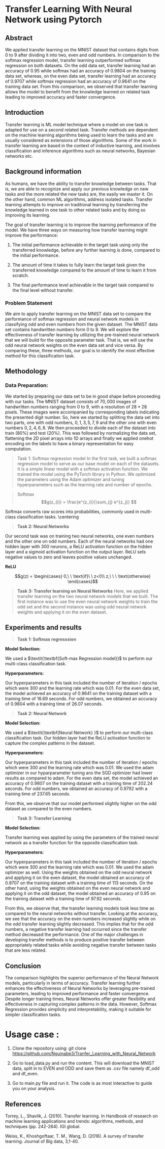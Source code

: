 # Transfer Learning With Neural Network using Pytorch
## Abstract
We applied transfer learning on the MNIST dataset that contains digits from $0$ to $9$ after dividing it into two, even and odd numbers. In comparison to the softmax regression model, transfer learning outperformed softmax regression on both datasets. On the odd data set, transfer learning had an accuracy of $0.95$ while softmax had an accuracy of $0.9804$ on the training data set, whereas, on the even data set, transfer learning had an accuracy of $0.9707$ while softmax regression had an accuracy of $0.9641$ on the training data set. From this comparison, we observed that transfer learning allows the model to benefit from the knowledge learned on related task leading to improved accuracy and faster convergence. 
## Introduction
Transfer learning is ML model technique where a model on one task is adapted for use on a second related task. Transfer methods are dependent on the machine learning algorithms being used to learn the tasks and are usually considered as extensions of those algorithms. Some of the work in transfer learning are based in the context of inductive learning, and involves classification and inference algorithms such as neural networks, Bayesian networks etc.
## Background information
As humans, we have the ability to transfer knowledge between tasks. That is, we are able to recognize and apply our previous knowledge on new tasks and the more related the new tasks are, the easily we master it. On the other hand,  common ML algorithms, address isolated tasks. Transfer learning attempts to improve on traditional learning by transferring the knowledge learned in one task to other related tasks and by doing so improving its learning. 

The goal of transfer learning is to improve the learning performance of the model. We have three ways on measuring how transfer learning might improve the performance:

1. The initial performance achievable in the target task using only the transferred knowledge, before any further learning is done, compared to the initial performance.

2. The amount of time it takes to fully learn the target task given the transferred knowledge compared to the amount of time to learn it from scratch. 

3. The final performance level achievable in the target task compared to the final level without transfer.


### Problem Statement
 We aim to apply transfer learning on the MNIST data set to compare the performance of softmax regression and neural network models in classifying odd and even numbers from the given dataset. The MNIST data set contains handwritten numbers form $0$ to $9$.
 We will explore the effectiveness of transfer learning by utilizing the pre-trained  neural network that we will build for the opposite parameter task. That is, we will use the odd neural network weights on the even data set and vice versa.
 By comparing these, three methods, our goal is to identify the most effective method for this classification task.

## Methodology
### Data Preparation:
We started by preparing our data set to be in good shape before proceeding with our tasks.
The MNIST dataset consists of $70,000$ images of handwritten numbers ranging from $0$ to $9$, with a resolution of $28*28$ pixels.  These images were accompanied by corresponding labels indicating the presented digit number. 
So, here we started by splitting the data set into two parts, one with odd numbers, $0,1,3,5,7,9$ and the other one with even numbers $0,2,4,6,8$. We then proceeded to divide each of the dataset into train ($80\%$) and test ($20\%$). This was followed by normalizing the data set, flattening the 2D pixel arrays into 1D arrays and finally we applied onehot encoding on the labels to have a binary representation for easy computation.
> Task 1: Softmax regression model
In the first task, we built a softmax regression model to serve as our base model on each of the datasets. It is a simple linear model with a softmax activation function. We trained the model using the PyTorch library in Python. We optimized the parameters using the Adam optimizer and tuning hyperparameters such as the learning rate and number of epochs.
  
> Softmax $$g(z_{i}) = \frac{e^{z_i}}{\sum_{j} e^{z_j}} $$
    
Softmax converts raw scores into probabilities, commonly used in multi-class classification tasks.
\centering


> $\textbf{Task 2: Neural Networks}$

Our second task was on training two neural networks, one even numbers and the other one on odd numbers. Each of the neural networks had one hidden layer with $300$ neurons, a ReLU activation function on the hidden layer and a sigmoid activation function on the output layer. ReLU sets negative values to zero and leaves positive values unchanged.

$\textbf{ReLU}$

$$g(z) = \begin{cases}
    0,\ \ \text{if}\ \ z<0\\
    z,\ \ \ \text{otherwise}
\end{cases}$$
    
   
> $\textbf{Task 3: Transfer learning on Neural Networks}$ Here, we applied transfer learning on the two neural network models that we built. The first instance was to use the even neural network weights to train the odd set and the second instance was using odd neural network weights and applying it on the even dataset.

## Experiments and results


> $\textbf{Task 1: Softmax regresssion}$
    
$\textbf{Model Selection:}$

We used a $\textit{\textbf{Soft-max Regression model}}$ to perform our multi-class classification task.
    
$\textbf{Hyperparameters:}$ 

Our hyperparameters in this task included the number of iteration / epochs which were $300$ and the learning rate which was $0.01$.  For the even data set, the model achieved an accuracy of $0.9641$ on the training dataset with a training time of $16.69$ seconds. For odd numbers, we obtained an accuracy of $0.9804$ with a training time of $26.07$ seconds. 


   
> $\textbf{Task 2: Neural Network}$
    
$\textbf{Model Selection: }$

We used a $\textit{\textbf{Neural Network} }$ to perform our multi-class classification task. Our hidden layer had the ReLU activation function to capture the complex patterns in the dataset.
    
$\textbf{Hyperparameters:}$

Our hyperparameters in this task included the number of iteration / epochs which were $300$ and the learning rate which was $0.01$. We used the adam optimizer in our hyparparameter tuning ans the SGD optimizer had lower results as compared to adam.  For the even data set, the model achieved an accuracy of $0.9807$ on the training dataset with a training time of $202.24$ seconds. For odd numbers, we obtained an accuracy of $0.9792$ with a training time of $237.65$ seconds. 

From this, we observe that our model performed slightly higher on the odd dataset as compared to the even numbers. 


> $\textbf{Task 3: Transfer Learning}$
    
$\textbf{Model Selection: }$

Transfer learning was applied by using the parameters of the trained neural network as a transfer function for the opposite classification task. 
    
$\textbf{Hyperparameters:}$

 Our hyperparameters in this task included the number of iteration / epochs which were $300$ and the learning rate which was $0.01$. We used the adam optimizer as well. Using the weights obtained on the odd neural network and applying it on the even dataset, the model obtained an accuracy of $0.9707$ on the training dataset with a training time of $113$ seconds. On the other hand, using the weights obtained on the even neural network and applying it on the odd dataset, the model obtained an accuracy of $0.95$ on the training dataset with a training time of $97.92$ seconds.  

 
From this, we observe that, the transfer learning  models took less time as compared to the neural networks without transfer. Looking at the accuracy, we see that the accuracy on the even numbers increased slightly while on the odd transfer learning slightly decreased. This implies that for the odd numbers, a negative transfer learning had occurred since the transfer method decreased the performance. One of the major challenges in developing transfer methods is to produce positive transfer between appropriately related tasks while avoiding negative transfer between tasks that are less related.
  
    
## Conclusion

The comparison highlights the superior performance of the Neural Network models, particularly in terms of accuracy. Transfer learning further enhances the effectiveness
of Neural Networks by leveraging pre-trained parameters, leading to improved performance and faster convergence. Despite longer training times, Neural Networks offer greater flexibility and effectiveness in capturing complex patterns in the data. However, Softmax Regression provides simplicity and interpretability, making it suitable for simpler classification tasks.

# Usage case :
 1. Clone the repository using: git clone https://github.com/Nguinabe3/Tranfer_Learning_with_Neural_Network 
 
 2. Go to load_data.py and run the content. This will download the MNIST data, split in to EVEN and ODD and save them as .csv file namely df_odd and df_even.

3. Go to main.py file and run it. The code is  as most interactive to guide you on your analysis.

## References
Torrey, L., Shavlik, J. (2010). Transfer learning. In Handbook of research on machine learning applications and
trends: algorithms, methods, and techniques (pp. 242-264). IGI global.

Weiss, K., Khoshgoftaar, T. M., Wang, D. (2016). A survey of transfer learning. Journal of Big data, 3,1-40.
